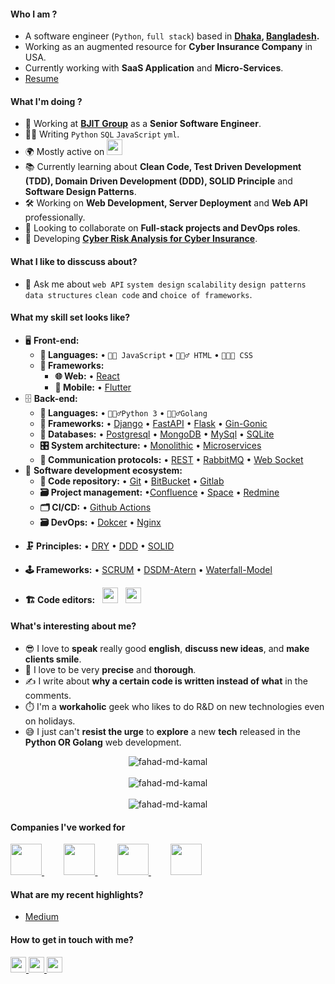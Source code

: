 #### Who I am ?
- A software engineer (`Python`, `full stack`) based in **[Dhaka](https://en.wikipedia.org/wiki/Dhaka), [Bangladesh](https://en.wikipedia.org/wiki/Bangladesh).** 
- Working as an augmented resource for **Cyber Insurance Company** in USA.
- Currently working with **SaaS Application** and **Micro-Services**.
- [Resume](https://flowcv.com/resume/69kur1fdef)

#### What I'm doing ?
- 🏢 Working at **[BJIT Group](https://bjitgroup.com/)** as a **Senior Software Engineer**.
- 👨‍💻 Writing `Python` `SQL` `JavaScript` `yml`.
- 🌍 Mostly active on <a href="https://www.linkedin.com/in/fahad-md-kamal"><img src="https://cdn-icons-png.flaticon.com/512/174/174857.png" height=25></a>
- 📚 Currently learning about **Clean Code, Test Driven Development (TDD), Domain Driven Development (DDD), SOLID Principle** and **Software Design Patterns**.
- 🛠️ Working on **Web Development, Server Deployment** and **Web API** professionally.
- 👯 Looking to collaborate on **Full-stack projects and DevOps roles**.
- 🥰 Developing **[Cyber Risk Analysis for Cyber Insurance](https://cyrisk.com/blog/10-cyber-insurtech-companies-driving-innovation-for-the-industry)**.
#### What I like to disscuss about? 
- 💬 Ask me about `web API` `system design` `scalability` `design patterns` `data structures` `clean code` and `choice of frameworks`.
#### What my skill set looks like?
- 🖥 **Front-end:** 
  - **📜 Languages:** • `🧙🏻 JavaScript` • `🧚🏻‍♂️ HTML` • `👨🏻‍🎨 CSS`
  - **🔬 Frameworks:**  
    - **🌐 Web:** • [React](https://reactjs.org/)
    - **📱 Mobile:** • [Flutter](https://flutter.dev/)
- 🗄️ **Back-end:**
  - **📜 Languages:** • `🧙🏻‍♂️Python 3` • `🧙🏻‍♂️Golang`
  - **🔭 Frameworks:** • [Django](https://www.djangoproject.com/) • [FastAPI](https://fastapi.tiangolo.com/) • [Flask](https://fastapi.tiangolo.com/) • [Gin-Gonic](https://gin-gonic.com/) 
  - **💾 Databases:** • [Postgresql](https://www.postgresql.org/) • [MongoDB](https://www.mongodb.com/) • [MySql](https://www.mysql.com/) • [SQLite](https://www.sqlite.org/)
  - **🎛 System architecture:** • [Monolithic](https://microservices.io/patterns/monolithic.html) • [Microservices](https://microservices.io/patterns/microservices.html)
  - **🔌 Communication protocols:** • [REST](https://docs.microsoft.com/en-us/azure/architecture/best-practices/api-design) • [RabbitMQ](https://www.rabbitmq.com/) • [Web Socket](https://developer.mozilla.org/en-US/docs/Web/API/WebSockets_API)
- 🎡 **Software development ecosystem:**
  - **📁 Code repository:** • [Git](https://git-scm.com/) • [BitBucket](https://bitbucket.org/product) • [Gitlab](https://gitlab.com/)
  - **🗃 Project management:** •[Confluence](https://www.atlassian.com/software/confluence/resources/guides/get-started/overview#about-confluence) • [Space](https://www.jetbrains.com/space/) • [Redmine](https://www.redmine.org/)
  - **🗂 CI/CD:** • [Github Actions](https://docs.github.com/en/actions)
  - **🗃 DevOps:** • [Dokcer](https://www.docker.com/) • [Nginx](https://www.nginx.com/) 
<!-- - 🧙‍♂️ **Coding pattern & principles:**
  - **⚒ Patterns:**  • [Mediator](https://en.wikipedia.org/wiki/Mediator_pattern) • [Bridge](https://en.wikipedia.org/wiki/Bridge_pattern) • [CQRS](https://en.wikipedia.org/wiki/Command%E2%80%93query_separation#Command_Query_Responsibility_Separation) • [MVVM](https://en.wikipedia.org/wiki/Model%E2%80%93view%E2%80%93viewmodel) • [MVC](https://en.wikipedia.org/wiki/Model%E2%80%93view%E2%80%93controller) • [SAGA](https://microservices.io/patterns/data/saga.html) • [Event Sourcing](https://microservices.io/patterns/data/event-sourcing.html) • [Message Queuing](https://www.cloudamqp.com/blog/what-is-message-queuing.html) -->
<!--   • [ACID](https://en.wikipedia.org/wiki/ACID) -->
  - **🗜 Principles:** • [DRY](https://en.wikipedia.org/wiki/Don%27t_repeat_yourself#:~:text=%22Don%27t%20repeat%20yourself%22,data%20normalization%20to%20avoid%20redundancy.) • [DDD](https://en.wikipedia.org/wiki/Domain-driven_design) • [SOLID](https://www.digitalocean.com/community/conceptual_articles/s-o-l-i-d-the-first-five-principles-of-object-oriented-design)
  - **🕹 Frameworks:** • [SCRUM](https://www.scrum.org/) • [DSDM-Atern](https://www.agilebusiness.org/dsdm-project-framework.html) • [Waterfall-Model](https://en.wikipedia.org/wiki/Waterfall_model)
  
- **🏗️ Code editors:**
&nbsp;
<a href="https://www.jetbrains.com/pycharm/"><img src="https://upload.wikimedia.org/wikipedia/commons/1/1d/PyCharm_Icon.svg" height=25></a>
&nbsp;
<a href="https://code.visualstudio.com/"><img src="https://seeklogo.com/images/V/visual-studio-code-logo-449D71944F-seeklogo.com.png" height=25></a> 
<!-- <a href="https://visualstudio.microsoft.com/"><img src="https://1000logos.net/wp-content/uploads/2020/08/Visual-Studio-Logo.png" height=25></a> -->
  
#### What's interesting about me?  
  - 😎 I love to **speak** really good **english**, **discuss new ideas**, and **make clients smile**.
  - 🧐 I love to be very **precise** and **thorough**.
  - ✍️ I write about **why a certain code is written instead of what** in the comments.
  - ⏱️ I'm a **workaholic** geek who likes to do R&D on new technologies even on holidays.
  - 😅 I just can't **resist the urge** to **explore** a new **tech** released in the **Python OR Golang** web development.


<!--Github Stats-->
<p align="center">  
  <img align="center" src="https://github-readme-stats.vercel.app/api/top-langs?username=fahad-md-kamal&show_icons=true&locale=en&layout=compact&theme=nord&show_icons=true&count_private=true&hide=contribs&line_height=40" alt="fahad-md-kamal" />
<br>
<br>
<img align="center" src="https://github-readme-stats.vercel.app/api?username=fahad-md-kamal&show_icons=true&locale=en&hide_title=true&theme=nord&show_icons=true&count_private=true&hide=contribs&line_height=40" alt="fahad-md-kamal" />
<br>
<br>
<img align="center" src="https://github-readme-streak-stats.herokuapp.com/?user=fahad-md-kamal&theme=nord&show_icons=true&count_private=true&hide=contribs&line_height=40" alt="fahad-md-kamal" /> 
</p>

#### Companies I've worked for
<p left="center">
  <a href="https://bjitgroup.com/">
    <img src="https://bjitgroup.com:443/static/svg/common/bjit-logo2.svg" height=50>
    </a> &nbsp; &nbsp; &nbsp; &nbsp;
  <a href="https://genex.digital/">
    <img src="https://uploads-ssl.webflow.com/62b2bfb8066ae01a203984c0/6304874c60f872afff6816a7_Mevrik%20logo.svg" height=50>
    </a> &nbsp; &nbsp; &nbsp; &nbsp;
  <a href="https://www.aleshatech.net/">
    <img src="https://www.aleshatech.net/wp-content/uploads/2021/12/Alesha-Tech-New-Logo.png" height=50> 
  </a> &nbsp; &nbsp; &nbsp; &nbsp;
  <a href="https://dreamarray.com/">
    <img src="https://dreamarray.com/newda/wp-content/uploads/2023/05/da_icon.png" height=50>
  </a>
</p>

#### What are my recent highlights?
- [Medium](https://medium.com/@fahadmdkamal)


#### How to get in touch with me?
<p left="center">
<a href="https://twitter.com/FahadMdKamal" target="_blank">
  <img src="https://img.shields.io/badge/twitter-%231DA1F2.svg?&style=for-the-badge&logo=twitter&logoColor=white" height=25>
</a> 
<a href="https://www.linkedin.com/in/fahad-md-kamal" target="_blank">
  <img src="https://img.shields.io/badge/linkedin-%230077B5.svg?&style=for-the-badge&logo=linkedin&logoColor=white" height=25>
</a> 
<!-- <a href="https://www.facebook.com/Anonymus7/" target="_blank">
  <img src="https://img.shields.io/badge/Facebook-1877F2?style=for-the-badge&logo=facebook&logoColor=white" height=25>
</a> -->
<a href="mailto:faahad.hossain@gmail.com">
  <img src="https://img.shields.io/badge/Gmail-D14836?style=for-the-badge&logo=gmail&logoColor=white" height=25>
</a>
</p>
